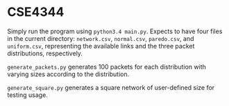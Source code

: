 # CSE4344

Simply run the program using `python3.4 main.py`. Expects to have four files in the current directory: `network.csv`, `normal.csv`, `paredo.csv`, and `uniform.csv`, representing the available links and the three packet distributions, respectively.

`generate_packets.py` generates 100 packets for each distribution with varying sizes according to the distribution.

`generate_square.py` generates a square network of user-defined size for testing usage.